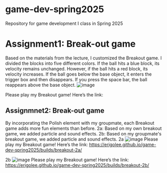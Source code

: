 # game-dev-spring2025
Repository for game development I class in Spring 2025


# Assignment1: Break-out game[](https://erigolee.github.io/game-dev-spring2025/builds/breakout-1/)
Based on the materials from the lecture, I customized the Breakout game.
I divided the blocks into five different colors.
If the ball hits a blue block, its velocity remains unchanged.
However, if the ball hits a red block, its velocity increases.
If the ball goes below the base object, it enters the trigger box and then disappears.
If you press the space bar, the ball reappears above the base object.
![image](https://github.com/user-attachments/assets/c65cd4e2-b68b-4329-a94d-e9d84140c7fc)

Please play my Breakout game! 
Here’s the link:

## Assignmnet2: Break-out game
By incorporating the Polish element with my groupmate, each Breakout game adds more fun elements than before.
2a: Based on my own breakout game, we added particle and sound effects.
2b: Based on my groupmate's breakout game, we added particle and sound effects.
2a
![image](https://github.com/user-attachments/assets/cf598934-c2cc-4a17-ae57-8685287d7720)
Please play my Breakout game! Here’s the link: https://erigolee.github.io/game-dev-spring2025/builds/breakout-2a/

2b
![image](https://github.com/user-attachments/assets/0439783a-e38e-464f-837a-ffc21b0920c6)
Please play my Breakout game! Here’s the link: https://erigolee.github.io/game-dev-spring2025/builds/breakout-2b/

